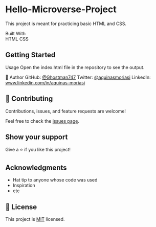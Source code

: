 # Hello-Microverse-Project
This project is meant for practicing basic HTML and CSS.

Built With   
HTML
CSS

## Getting Started
Usage
Open the index.html file in the repository to see the output.

👤 Author
GitHub: [@Ghostman747](https://github.com/Ghostman747)
Twitter: [@aquinasmoriasi](https://twitter.com/aquinas747)
LinkedIn: www.linkedin.com/in/aquinas-moriasi
## 🤝 Contributing

Contributions, issues, and feature requests are welcome!

Feel free to check the [issues page](https://github.com/Ghostman747/Hello-Microverse/issues).

## Show your support

Give a ⭐️ if you like this project!

## Acknowledgments

- Hat tip to anyone whose code was used
- Inspiration
- etc

## 📝 License

This project is [MIT](./MIT.md) licensed.
